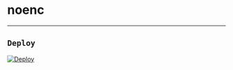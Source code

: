 # noenc
-------
## ```Deploy```

[![Deploy](https://www.herokucdn.com/deploy/button.svg)](https://heroku.com/deploy?template=https://github.com/Bl4ck-lion/noenc)
